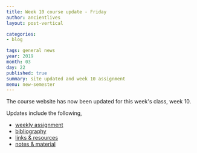 ```yaml
---
title: Week 10 course update - Friday
author: ancientlives
layout: post-vertical

categories:
- blog

tags: general news
year: 2019
month: 03
day: 22
published: true
summary: site updated and week 10 assignment
menu: new-semester
---
```


The course website has now been updated for this week's class, week 10.

Updates include the following,

* [weekly assignment](/weekly_assignment)
* [bibliography](/bibliography)
* [links & resources](/links)
* [notes & material](/notes)
